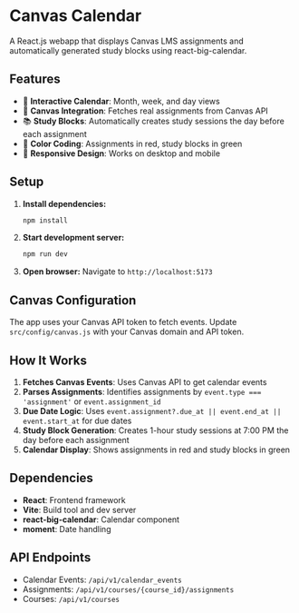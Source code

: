 # Canvas Calendar

A React.js webapp that displays Canvas LMS assignments and automatically generated study blocks using react-big-calendar.

## Features

- 📅 **Interactive Calendar**: Month, week, and day views
- 🎯 **Canvas Integration**: Fetches real assignments from Canvas API
- 📚 **Study Blocks**: Automatically creates study sessions the day before each assignment
- 🎨 **Color Coding**: Assignments in red, study blocks in green
- 📱 **Responsive Design**: Works on desktop and mobile

## Setup

1. **Install dependencies:**
   ```bash
   npm install
   ```

2. **Start development server:**
   ```bash
   npm run dev
   ```

3. **Open browser:**
   Navigate to `http://localhost:5173`

## Canvas Configuration

The app uses your Canvas API token to fetch events. Update `src/config/canvas.js` with your Canvas domain and API token.

## How It Works

1. **Fetches Canvas Events**: Uses Canvas API to get calendar events
2. **Parses Assignments**: Identifies assignments by `event.type === 'assignment'` or `event.assignment_id`
3. **Due Date Logic**: Uses `event.assignment?.due_at || event.end_at || event.start_at` for due dates
4. **Study Block Generation**: Creates 1-hour study sessions at 7:00 PM the day before each assignment
5. **Calendar Display**: Shows assignments in red and study blocks in green

## Dependencies

- **React**: Frontend framework
- **Vite**: Build tool and dev server
- **react-big-calendar**: Calendar component
- **moment**: Date handling

## API Endpoints

- Calendar Events: `/api/v1/calendar_events`
- Assignments: `/api/v1/courses/{course_id}/assignments`
- Courses: `/api/v1/courses`
